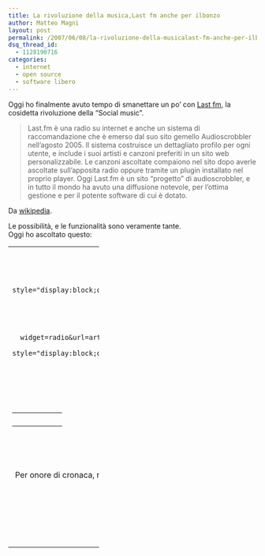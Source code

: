 ```yaml
---
title: La rivoluzione della musica,Last fm anche per ilbonzo
author: Matteo Magni
layout: post
permalink: /2007/06/08/la-rivoluzione-della-musicalast-fm-anche-per-ilbonzo/
dsq_thread_id:
  - 1128190716
categories:
  - internet
  - open source
  - software libero
---
```

Oggi ho finalmente avuto tempo di smanettare un po&#8217; con [Last fm][1], la cosidetta rivoluzione della &#8220;Social music&#8221;.

> Last.fm è una radio su internet e anche un sistema di raccomandazione che è emerso dal suo sito gemello Audioscrobbler nell&#8217;agosto 2005. Il sistema costruisce un dettagliato profilo per ogni utente, e include i suoi artisti e canzoni preferiti in un sito web personalizzabile. Le canzoni ascoltate compaiono nel sito dopo averle ascoltate sull&#8217;apposita radio oppure tramite un plugin installato nel proprio player. Oggi Last.fm è un sito &#8220;progetto&#8221; di audioscrobbler, e in tutto il mondo ha avuto una diffusione notevole, per l&#8217;ottima gestione e per il potente software di cui è dotato.

Da [wikipedia][2].

Le possibilità, e le funzionalità sono veramente tante.  
Oggi ho ascoltato questo:

<table class="lfmWidget20070608093456" cellpadding="0" cellspacing="0" border="0" style="width:184px;">
  <tr class="lfmHead">
    <td>
      <a title="Music like Bush" href="http://www.last.fm/listen/artist/Bush/similarartists" target="_blank" style="display:block;overflow:hidden;height:20px;width:184px;background:url(http://panther1.last.fm/widgets/images/en/header/radio/regular_red.png) no-repeat 0 -20px;text-decoration:none;"></a>
    </td>
  </tr>
  
  <tr class="lfmEmbed">
    <td>
    </td>
  </tr>
  
  <tr class="lfmFoot">
    <td style="background:url(http://panther1.last.fm/widgets/images/footer_bg/red.png) repeat-x 0 0;text-align:right;">
      <table cellspacing="0" cellpadding="0" border="0" style="width:184px;">
        <tr>
          <td class="lfmConfig">
            <a href="http://www.last.fm/widgets/?widget=radio&url=artist%2FBush%2Fsimilarartists&colour=red&width=regular&autostart=&from=widget" title="Get your own widget" target="_blank" style="display:block;overflow:hidden;width:85px;height:20px;float:right;background:url(http://panther1.last.fm/widgets/images/en/footer/red_np.png) no-repeat 0px -20px;text-decoration:none;"></a>
          </td>
          
          <td class="lfmView" style="width:74px;">
            <a href="http://www.last.fm/" title="Visit Last.fm" target="_blank" style="display:block;overflow:hidden;width:74px;height:20px;background:url(http://panther1.last.fm/widgets/images/en/footer/red_np.png) no-repeat -85px -20px;text-decoration:none;"></a>
          </td>
          
          <td class="lfmPopup"style="width:25px;">
            <a href="http://www.last.fm/widgets/popup/?widget=radio&url=artist%2FBush%2Fsimilarartists&colour=red&width=regular&autostart=&from=widget&resize=1" title="Load this radio in a pop up" target="_blank" style="display:block;overflow:hidden;width:25px;height:20px;background:url(http://panther1.last.fm/widgets/images/en/footer/red_np.png) no-repeat -159px -20px;text-decoration:none;" onclick="window.open(this.href + '&resize=0','lfm_popup','height=240,width=234,resizable=yes,scrollbars=yes'); return false;"></a>
          </td>
        </tr>
      </table>
    </td>
  </tr>
</table>

Ebbene si, sono in fase Bush&#8230;

Inoltre ho aggiunto sul blog un widget molto carino che visualizza le foto degli artisti da me più ascoltati.

Per onore di cronaca, recentemente Last fm è stata acquistata dalla CBS. Nonostante ciò gli autori originali dovrebbero mantenere la stessa libertà di prima, speriamo.  
Per i dettagli:[http://punto-informatico.it/&#8230;][3]

Quindi Buon ascolto a tutti.  
Gabba Gabba Hey  
Bonzo

<div class='kindleWidget kindleLight' >
  
</div>



 [1]: http://www.lastfm.it
 [2]: http://it.wikipedia.org/wiki/Last.fm
 [3]: http://punto-informatico.it/p.aspx?id=2009489